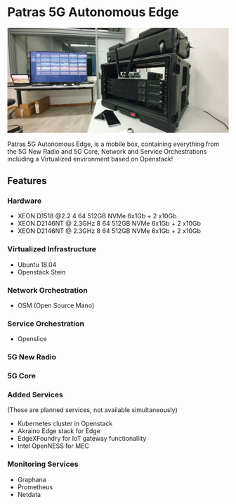 <!-- TITLE: Patras 5G Autonomous Edge -->
<!-- SUBTITLE: Patras 5G Autonomous Edge -->

# Patras 5G Autonomous Edge

![20191220 163656](/uploads/images/20191220-163656.jpg "20191220 163656")

Patras 5G Autonomous Edge, is a mobile box, containing everything from the 5G New Radio and 5G Core, Network and Service Orchestrations including a Virtualized environment based on Openstack!

## Features

### Hardware

- XEON D1518 @2.2	4	64	512GB NVMe	6x1Gb + 2 x10Gb
- XEON D2146NT @ 2.3GHz	8	64	512GB NVMe	6x1Gb + 2 x10Gb
- XEON D2146NT @ 2.3GHz	8	64	512GB NVMe	6x1Gb + 2 x10Gb

### Virtualized Infrastructure

- Ubuntu 18.04
- Openstack Stein

### Network Orchestration

- OSM (Open Source Mano)

### Service Orchestration

- Openslice

### 5G New Radio

### 5G Core

### Added Services

(These are planned services, not available simultaneously)
- Kubernetes cluster in Openstack
- Akraino Edge stack for Edge
- EdgeXFoundry for IoT gateway functionallity
- Intel OpenNESS for MEC

### Monitoring Services

- Graphana
- Prometheus
- Netdata

